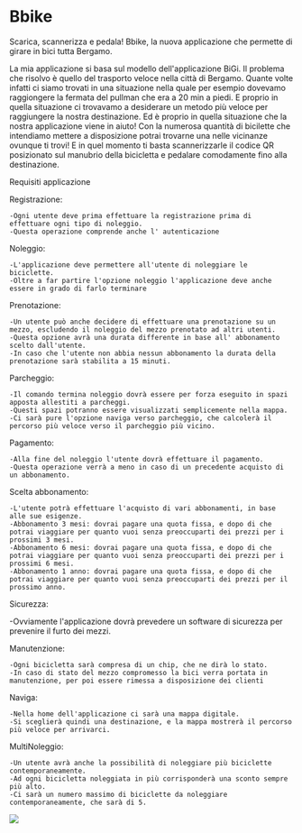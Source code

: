 # Bbike
Scarica, scannerizza e pedala! Bbike, la nuova applicazione che permette di girare in bici tutta Bergamo.

La mia applicazione si basa sul modello dell'applicazione BiGi.
Il problema che risolvo è quello del trasporto veloce nella città di Bergamo. Quante volte infatti ci siamo trovati in una situazione nella quale per esempio dovevamo raggiongere la fermata del pullman che era a 20 min a piedi. 
E proprio in quella situazione ci trovavamo a desiderare un metodo più veloce per raggiungere la nostra destinazione.
Ed è proprio in quella situazione che la nostra applicazione viene in aiuto! Con la numerosa quantità di bicilette che intendiamo mettere a disposizione potrai trovarne una nelle vicinanze ovunque ti trovi! 
E in quel momento ti basta scannerizzarle il codice QR posizionato sul manubrio della bicicletta e pedalare comodamente fino alla destinazione. 

Requisiti applicazione

Registrazione:

    -Ogni utente deve prima effettuare la registrazione prima di effettuare ogni tipo di noleggio.
    -Questa operazione comprende anche l' autenticazione

Noleggio:

    -L'applicazione deve permettere all'utente di noleggiare le biciclette.
    -Oltre a far partire l'opzione noleggio l'applicazione deve anche essere in grado di farlo terminare

Prenotazione:

    -Un utente può anche decidere di effettuare una prenotazione su un mezzo, escludendo il noleggio del mezzo prenotato ad altri utenti.
    -Questa opzione avrà una durata differente in base all' abbonamento scelto dall'utente.
    -In caso che l'utente non abbia nessun abbonamento la durata della prenotazione sarà stabilita a 15 minuti.

Parcheggio:

    -Il comando termina noleggio dovrà essere per forza eseguito in spazi apposta allestiti a parcheggi.
    -Questi spazi potranno essere visualizzati semplicemente nella mappa.
    -Ci sarà pure l'opzione naviga verso parcheggio, che calcolerà il percorso più veloce verso il parcheggio più vicino.

Pagamento:

    -Alla fine del noleggio l'utente dovrà effettuare il pagamento.
    -Questa operazione verrà a meno in caso di un precedente acquisto di un abbonamento.

Scelta abbonamento:

    -L'utente potrà effettuare l'acquisto di vari abbonamenti, in base alle sue esigenze.
    -Abbonamento 3 mesi: dovrai pagare una quota fissa, e dopo di che potrai viaggiare per quanto vuoi senza preoccuparti dei prezzi per i prossimi 3 mesi.
    -Abbonamento 6 mesi: dovrai pagare una quota fissa, e dopo di che potrai viaggiare per quanto vuoi senza preoccuparti dei prezzi per i prossimi 6 mesi.
    -Abbonamento 1 anno: dovrai pagare una quota fissa, e dopo di che potrai viaggiare per quanto vuoi senza preoccuparti dei prezzi per il prossimo anno.

Sicurezza:

  -Ovviamente l'applicazione dovrà prevedere un software di sicurezza per prevenire il furto dei mezzi.

Manutenzione:

    -Ogni bicicletta sarà compresa di un chip, che ne dirà lo stato.
    -In caso di stato del mezzo compromesso la bici verra portata in manutenzione, per poi essere rimessa a disposizione dei clienti

Naviga:

    -Nella home dell'applicazione ci sarà una mappa digitale.
    -Si sceglierà quindi una destinazione, e la mappa mostrerà il percorso più veloce per arrivarci.

MultiNoleggio:

    -Un utente avrà anche la possibilità di noleggiare più biciclette contemporaneamente.
    -Ad ogni bicicletta noleggiata in più corrisponderà una sconto sempre più alto.
    -Ci sarà un numero massimo di biciclette da noleggiare contemporaneamente, che sarà di 5.






<img src="http://yuml.me/diagram/scruffy/usecase/[Cliente]-(Registrazione),[Cliente]-(Noleggio mezzo),(Noleggio mezzo)>(Autenticazione),[Cliente]-(Prenotazione mezzo),(Prenotazione mezzo)>(Noleggio mezzo),(Prenotazione mezzo)>(Autenticazione),(Registrazione)<(Acquisto abbonamento),(Acquisto abbonamento)>(Aggiungi carta),(Acquisto abbonamento)>(Autenticazione)" >
